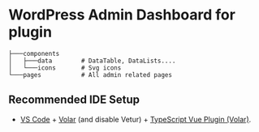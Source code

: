# WordPress Admin Dashboard for plugin

```
├───components
│   ├───data        # DataTable, DataLists....
│   └───icons       # Svg icons
└───pages           # All admin related pages

```


## Recommended IDE Setup

- [VS Code](https://code.visualstudio.com/) + [Volar](https://marketplace.visualstudio.com/items?itemName=Vue.volar) (and disable Vetur) + [TypeScript Vue Plugin (Volar)](https://marketplace.visualstudio.com/items?itemName=Vue.vscode-typescript-vue-plugin).
